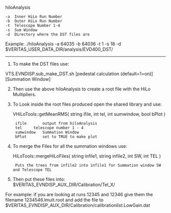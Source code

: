 hiloAnalysis

	-a	Inner HiLo Run Number
	-b	Outer HiLo Run Number
	-t	Telescope Number 1-4
	-s	Sum Window
	-d	Directory where the DST files are

Example:
./hiloAnalysis -a 64035 -b 64036 -t 1 -s 18 -d $VERITAS_USER_DATA_DIR/analysis/EVD400_DST/

---------------------------------------------------------------------------------------

1. To make the DST files use:

VTS.EVNDISP.sub_make_DST.sh <runlist> [pedestal calculation (default=1=on)] [Summation Window]

2. Then use the above hiloAnalysis to create a root file with the HiLo Multipliers.

3. To Look inside the root files produced open the shared library and use:

	VHiLoTools::getMeanRMS( string ifile, int tel, int sumwindow, bool bPlot )

		ifile		output from hiloAnalysis
		tel		telescope number 1 - 4
		sumwindow	Summation Window
		bPlot		set to TRUE to make plot


4. To merge the Files for all the summation windows use:

	HiLoTools::mergeHiLoFiles( string infile1, string infile2, int SW, int TEL )

		Puts the trees from infile2 into infile1 for Summation window SW and Telescope TEL

5. Then put these files into: $VERITAS_EVNDISP_AUX_DIR/Calibration/Tel_X/

For example:
	if you are looking at runs 12345 and 12346 give them the filename 1234546.lmult.root
	and add the file to $VERITAS_EVNDISP_AUX_DIR/Calibration/calibrationlist.LowGain.dat

